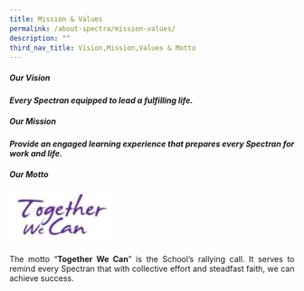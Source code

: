```yaml
---
title: Mission & Values
permalink: /about-spectra/mission-values/
description: ""
third_nav_title: Vision,Mission,Values & Motto
---
```

##### **Our Vision**

<b>*Every Spectran equipped to lead a fulfilling life.*</b>&nbsp;

##### **Our Mission**

<b>*Provide an engaged learning experience that prepares every Spectran for work and life.*</b>

##### **Our Motto**

<img style="width:180px" src="/images/School-Motto.jpg">

<p></p><p align="justify">The motto “<b>Together We Can</b>” is the School’s rallying call. It serves to remind every Spectran that with collective effort and steadfast faith, we can achieve success.</p>